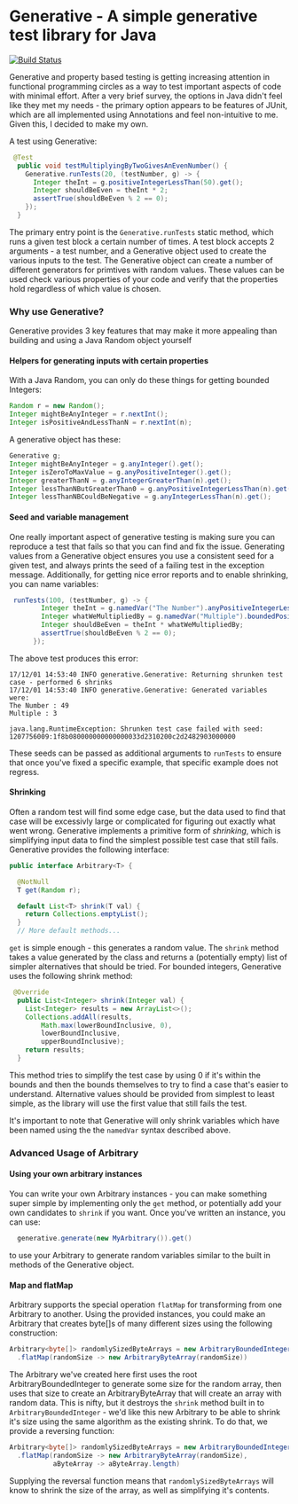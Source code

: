 # Generative - A simple generative test library for Java

[![Build Status](https://travis-ci.com/LiveRamp/generative.svg?branch=master)](https://travis-ci.com/LiveRamp/generative)

Generative and property based testing is getting increasing attention in functional programming circles as a way to test important aspects of code with minimal effort. After a very brief survey, the options in Java didn't feel like they met my needs - the primary option appears to be features of JUnit, which are all implemented using Annotations and feel non-intuitive to me. Given this, I decided to make my own.

A test using Generative:

```java
 @Test
  public void testMultiplyingByTwoGivesAnEvenNumber() {
    Generative.runTests(20, (testNumber, g) -> {
      Integer theInt = g.positiveIntegerLessThan(50).get();
      Integer shouldBeEven = theInt * 2;
      assertTrue(shouldBeEven % 2 == 0);
    });
  }
```

The primary entry point is the `Generative.runTests` static method, which runs a given test block a certain number of times. A test block accepts 2 arguments - a test number, and a Generative object used to create the various inputs to the test. The Generative object can create a number of different generators for primtives with random values. These values can be used check various properties of your code and verify that the properties hold regardless of which value is chosen.

### Why use Generative?

Generative provides 3 key features that may make it more appealing than building and using a Java Random object yourself

#### Helpers for generating inputs with certain properties

With a Java Random, you can only do these things for getting bounded Integers:
```java
Random r = new Random();
Integer mightBeAnyInteger = r.nextInt();
Integer isPositiveAndLessThanN = r.nextInt(n);
```
A generative object has these:
```java
Generative g;
Integer mightBeAnyInteger = g.anyInteger().get();
Integer isZeroToMaxValue = g.anyPositiveInteger().get();
Integer greaterThanN = g.anyIntegerGreaterThan(n).get();
Integer lessThanNButGreaterThan0 = g.anyPositiveIntegerLessThan(n).get();
Integer lessThanNBCouldBeNegative = g.anyIntegerLessThan(n).get();
```

#### Seed and variable management
One really important aspect of generative testing is making sure you can reproduce a test that fails so that you can find and fix the issue. Generating values from a Generative object ensures you use a consistent seed for a given test, and always prints the seed of a failing test in the exception message. Additionally, for getting nice error reports and to enable shrinking, you can name variables:
```java
 runTests(100, (testNumber, g) -> {
        Integer theInt = g.namedVar("The Number").anyPositiveIntegerLessThan(50).get();
        Integer whatWeMultipliedBy = g.namedVar("Multiple").boundedPositiveInteger(2, 4).get();
        Integer shouldBeEven = theInt * whatWeMultipliedBy;
        assertTrue(shouldBeEven % 2 == 0);
      });
```
The above test produces this error:
```
17/12/01 14:53:40 INFO generative.Generative: Returning shrunken test case - performed 6 shrinks
17/12/01 14:53:40 INFO generative.Generative: Generated variables were:
The Number : 49
Multiple : 3

java.lang.RuntimeException: Shrunken test case failed with seed: 1207756009:1f8b080000000000000033d2310200c2d2482903000000
```
These seeds can be passed as additional arguments to `runTests` to ensure that once you've fixed a specific example, that specific example does not regress.

#### Shrinking

Often a random test will find some edge case, but the data used to find that case will be excessivly large or complicated for figuring out exactly what went wrong. Generative implements a primitive form of _shrinking_, which is simplifying input data to find the simplest possible test case that still fails. Generative provides the following interface:
```java
public interface Arbitrary<T> {

  @NotNull
  T get(Random r);

  default List<T> shrink(T val) {
    return Collections.emptyList();
  }
  // More default methods...
```

`get` is simple enough - this generates a random value. The `shrink` method takes a value generated by the class and returns a (potentially empty) list of simpler alternatives that should be tried. For bounded integers, Generative uses the following shrink method:

```java
 @Override
  public List<Integer> shrink(Integer val) {
    List<Integer> results = new ArrayList<>();
    Collections.addAll(results,
        Math.max(lowerBoundInclusive, 0),
        lowerBoundInclusive,
        upperBoundInclusive);
    return results;
  }
```
This method tries to simplify the test case by using 0 if it's within the bounds and then the bounds themselves to try to find a case that's easier to understand. Alternative values should be provided from simplest to least simple, as the library will use the first value that still fails the test.

It's important to note that Generative will only shrink variables which have been named using the the `namedVar` syntax described above.

### Advanced Usage of Arbitrary

#### Using your own arbitrary instances

You can write your own Arbitrary instances - you can make something super simple by implementing only the `get` method, or potentially add your own candidates to `shrink` if you want. Once you've written an instance, you can use:

```java
  generative.generate(new MyArbitrary()).get()
```

to use your Arbitrary to generate random variables similar to the built in methods of the Generative object.

#### Map and flatMap

Arbitrary supports the special operation `flatMap` for transforming from one Arbitrary to another. Using the provided instances, you could make an Arbitrary that creates byte[]s of many different sizes using the following construction:

```java
Arbitrary<byte[]> randomlySizedByteArrays = new ArbitraryBoundedInteger(0,10)
  .flatMap(randomSize -> new ArbitraryByteArray(randomSize))
```

The Arbitrary we've created here first uses the root ArbitraryBoundedInteger to generate some size for the random array, then uses that size to create an ArbitraryByteArray that will create an array with random data. This is nifty, but it destroys the `shrink` method built in to `ArbitraryBoundedInteger` - we'd like this new Arbitrary to be able to shrink it's size using the same algorithm as the existing shrink. To do that, we provide a reversing function:

```java
Arbitrary<byte[]> randomlySizedByteArrays = new ArbitraryBoundedInteger(0,10)
  .flatMap(randomSize -> new ArbitraryByteArray(randomSize),
           aByteArray -> aByteArray.length)
```

Supplying the reversal function means that `randomlySizedByteArrays` will know to shrink the size of the array, as well as simplifying it's contents.
